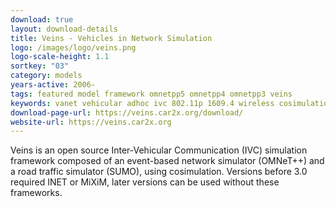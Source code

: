 ```yaml
---
download: true
layout: download-details
title: Veins - Vehicles in Network Simulation
logo: /images/logo/veins.png
logo-scale-height: 1.1
sortkey: "03"
category: models
years-active: 2006-
tags: featured model framework omnetpp5 omnetpp4 omnetpp3 veins
keywords: vanet vehicular adhoc ivc 802.11p 1609.4 wireless cosimulation
download-page-url: https://veins.car2x.org/download/
website-url: https://veins.car2x.org
---
```


Veins is an open source Inter-Vehicular Communication (IVC) simulation framework
composed of an event-based network simulator (OMNeT++) and a road traffic
simulator (SUMO), using cosimulation. Versions before 3.0 required INET or MiXiM,
later versions can be used without these frameworks.
